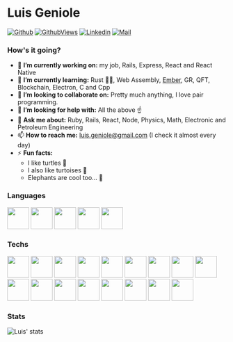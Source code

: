 # Luis Geniole

[![Github](https://img.shields.io/github/followers/librity?label=Follow&style=social)](https://github.com/librity)
[![GithubViews](https://api.freemotion-llc.com/api/github/v1/profile-views?username=librity)](https://github.com/librity)
[![Linkedin](https://img.shields.io/badge/-Luis%20Geniole-blue?style=flat-square&logo=linkedin&logoColor=white&link=https://www.linkedin.com/in/luis-geniole-b2b22aba/)](https://www.linkedin.com/in/luis-geniole-b2b22aba/)
[![Mail](https://img.shields.io/badge/-luis.geniole@gmail.com-gray?style=flat-square&logo=gmail&logoColor=red&link=)](mailto:luis.geniole@gmail.com)

### How's it going?

- 🔭 **I’m currently working on:** my job, Rails, Express, React and React Native
- 🌱 **I’m currently learning:** Rust 🦀💓, Web Assembly, [Ember](https://emberjs.com/learn/), GR, QFT, Blockchain, Electron, C and Cpp
- 👯 **I’m looking to collaborate on:** Pretty much anything, I love pair programming.
- 🤔 **I’m looking for help with:** All the above ☝️
- 💬 **Ask me about:** Ruby, Rails, React, Node, Physics, Math, Electronic and Petroleum Engineering
- 📫 **How to reach me:** luis.geniole@gmail.com (I check it almost every day)
- ⚡ **Fun facts:**
  - I like turtles 🐢
  - I also like turtoises 🐢
  - Elephants are cool too... 🐘
  
### Languages

<code><img height="50" src="https://www.vectorlogo.zone/logos/javascript/javascript-horizontal.svg"></code>
<code><img height="50" src="https://www.vectorlogo.zone/logos/ruby-lang/ruby-lang-horizontal.svg"></code>
<code><img height="50" src="https://www.vectorlogo.zone/logos/rust-lang/rust-lang-ar21.svg"></code>
<code><img height="50" src="https://www.vectorlogo.zone/logos/python/python-ar21.svg"></code>
<code><img height="50" src="https://www.vectorlogo.zone/logos/gnu_bash/gnu_bash-ar21.svg"></code>

### Techs

<code><img height="50" src="https://rubyonrails.org/images/rails-logo.svg"></code>
<code><img height="50" src="https://www.vectorlogo.zone/logos/nodejs/nodejs-horizontal.svg"></code>
<code><img height="50" src="https://www.vectorlogo.zone/logos/reactjs/reactjs-ar21.svg"></code>
<code><img height="50" src="https://www.vectorlogo.zone/logos/electronjs/electronjs-ar21.svg"></code>
<code><img height="50" src="https://www.vectorlogo.zone/logos/socketio/socketio-ar21.svg"></code>
<code><img height="50" src="https://www.vectorlogo.zone/logos/redis/redis-ar21.svg"></code>
<code><img height="50" src="https://www.vectorlogo.zone/logos/postgresql/postgresql-horizontal.svg"></code>
<code><img height="50" src="https://www.vectorlogo.zone/logos/mysql/mysql-horizontal.svg"></code>
<code><img height="50" src="https://www.vectorlogo.zone/logos/sqlite/sqlite-ar21.svg"></code>
<code><img height="50" src="https://www.vectorlogo.zone/logos/github/github-ar21.svg"></code>
<code><img height="50" src="https://www.vectorlogo.zone/logos/amazon_aws/amazon_aws-ar21.svg"></code>
<code><img height="50" src="https://www.vectorlogo.zone/logos/atlassian_jira/atlassian_jira-ar21.svg"></code>
<code><img height="50" src="https://www.vectorlogo.zone/logos/git-scm/git-scm-ar21.svg"></code>
<code><img height="50" src="https://www.vectorlogo.zone/logos/linux/linux-ar21.svg"></code>
<code><img height="50" src="https://www.vectorlogo.zone/logos/ubuntu/ubuntu-ar21.svg"></code>
<code><img height="50" src="https://www.vectorlogo.zone/logos/raspberrypi/raspberrypi-ar21.svg"></code>
<code><img height="50" src="https://www.vectorlogo.zone/logos/curl_haxx/curl_haxx-ar21.svg"></code>

### Stats

![Luis' stats](https://github-readme-stats.vercel.app/api?username=librity&show_icons=true)

